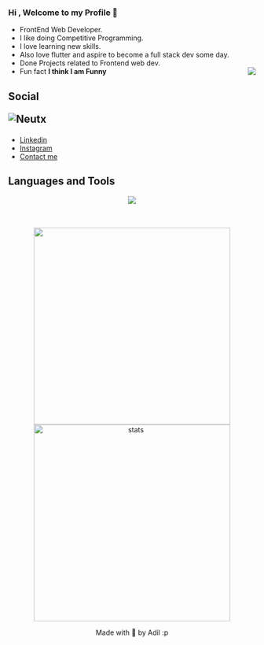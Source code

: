 ### Hi , Welcome to my Profile 👋

- FrontEnd Web Developer.
- I like doing Competitive Programming.
- I love learning new skills.
- Also love flutter and aspire to become a full stack dev some day.
- Done Projects related to Frontend web dev.
- Fun fact **I think I am Funny**
<img src = "https://questfox.files.wordpress.com/2020/07/taphere.gif?w=200"  align = "right"> </img>

## Social <p> <img src="https://komarev.com/ghpvc/?username=Neutx&label=Profile%20views&color=0e75b6&style=flat" alt="Neutx" /> </p>
- [Linkedin](https://www.linkedin.com/in/adilparwez28/)
- [Instagram](https://www.instagram.com/adil_parwez_28/)
- [Contact me](mailto:dlprwz@gmail.com?subject=Hey%20Adil&body=Hi%20there)


## Languages and Tools


<p align="center">
<img  src="https://skillicons.dev/icons?i=html,css,js,flutter,dart,github,vscode,androidstudio,python,c,react,firebase,mongodb,googlecloud" >
</p>



</br>

</br>
<div align='center' width="6rem">
    <img   width="400px" src="https://github-readme-stats.vercel.app/api?username=Neutx&theme=jolly&show_icons=true"/>
    <img  width="400px" src="https://github-readme-streak-stats.herokuapp.com?user=Neutx&theme=jolly&border_radius=5" alt= "stats"/>
</div>
<!-- 
![Github Stats]![Adil's GitHub stats](https://github-readme-stats.vercel.app/api?username=anuraghazra&show_icons=true&theme=dark) -->
<!-- <hr>
<img  src="http://github-readme-streak-stats.herokuapp.com/?user=Neutx&theme=dark" />
 -->
 <p align = "center" > Made with 🤍 by Adil :p </p>
<!-- <img width=100% title="#ADIL PARWEZ" alt="#ADIL PARWEZ" src="https://capsule-render.vercel.app/api?type=waving&color=gradient&customColorList=6,11,20&height=150&section=footer&text=ADIL_PARWEZ&fontSize=20&fontColor=fff&animation=twinkling&fontAlignY=72"/> -->
 
